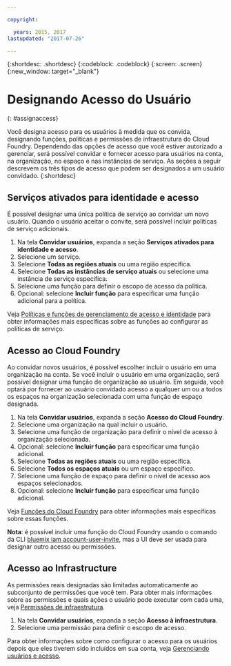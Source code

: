 ```yaml
---

copyright:

  years: 2015, 2017
lastupdated: "2017-07-26"

---
```


{:shortdesc: .shortdesc}
{:codeblock: .codeblock}
{:screen: .screen}
{:new_window: target="_blank"}

# Designando Acesso do Usuário
{: #assignaccess}

Você designa acesso para os usuários à medida que os convida, designando funções, políticas e permissões de infraestrutura do Cloud Foundry. Dependendo das opções de acesso que você estiver autorizado a gerenciar, será possível convidar e fornecer acesso para usuários na conta, na organização, no espaço e nas instâncias de serviço. As seções a seguir descrevem os três tipos de acesso que podem ser designados a um usuário convidado.
{:shortdesc}

## Serviços ativados para identidade e acesso

É possível designar uma única política de serviço ao convidar um novo usuário. Quando o usuário aceitar o convite, será possível incluir políticas de serviço adicionais.

1. Na tela **Convidar usuários**, expanda a seção **Serviços ativados para identidade e acesso**.
2. Selecione um serviço.
3. Selecione **Todas as regiões atuais** ou uma região específica.
4. Selecione **Todas as instâncias de serviço atuais** ou selecione uma instância de serviço específica.
5. Selecione uma função para definir o escopo de acesso da política.
6. Opcional: selecione **Incluir função** para especificar uma função adicional para a política.

Veja [Políticas e funções de gerenciamento de acesso e identidade](/docs/iam/users_roles.html#iamusermanpol) para obter informações mais específicas sobre as funções ao configurar as políticas de serviço.

## Acesso ao Cloud Foundry

Ao convidar novos usuários, é possível escolher incluir o usuário em uma organização na conta. Se você incluir o usuário em uma organização, será possível designar uma função de organização ao usuário. Em seguida, você optará por fornecer ao usuário convidado acesso a qualquer um ou a todos os espaços na organização selecionada com uma função de espaço designada.

1. Na tela **Convidar usuários**, expanda a seção **Acesso do Cloud Foundry**.
2. Selecione uma organização na qual incluir o usuário.
3. Selecione uma função de organização para definir o nível de acesso à organização selecionada.
4. Opcional: selecione **Incluir função** para especificar uma função adicional.
5. Selecione **Todas as regiões atuais** ou uma região específica.
6. Selecione **Todos os espaços atuais** ou um espaço específico.
7. Selecione uma função de espaço para definir o nível de acesso aos espaços selecionados.
8. Opcional: selecione **Incluir função** para especificar uma função adicional.

Veja [Funções do Cloud Foundry](/docs/iam/users_roles.html#cfroles) para obter informações mais específicas sobre essas funções.

**Nota**: é possível incluir uma função do Cloud Foundry usando o comando da CLI [bluemix iam account-user-invite](/docs/cli/reference/bluemix_cli/bx_cli.html#bluemix_iam_account_user_invite), mas a UI deve ser usada para designar outro acesso ou permissões.

## Acesso ao Infrastructure

As permissões reais designadas são limitadas automaticamente ao subconjunto de permissões que você tem. Para obter mais informações sobre as permissões e quais ações o usuário pode executar com cada uma, veja [Permissões de infraestrutura](/docs/iam/users_roles.html#infrapermissions).

1. Na tela **Convidar usuários**, expanda a seção **Acesso à infraestrutura**.
2. Selecione uma permissão para definir o escopo de acesso.

Para obter informações sobre como configurar o acesso para os usuários depois que eles tiverem sido incluídos em sua conta, veja [Gerenciando usuários e acesso](/docs/iam/iamusermanage.html).
